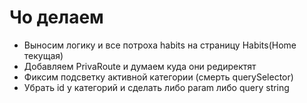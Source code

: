 # Чо делаем

* Выносим логику и все потроха habits на страницу Habits(Home текущая)
* Добавляем PrivaRoute и думаем куда они редиректят
* Фиксим подсветку активной категории (смерть querySelector)
* Убрать id у категорий и сделать либо param либо query string
